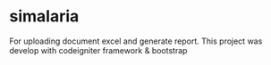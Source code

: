 # simalaria
For uploading document excel and generate report. This project was develop with codeigniter framework &amp; bootstrap
